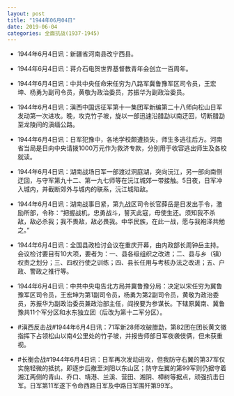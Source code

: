 ```yaml
---
layout: post
title: "1944年06月04日"
date: 2019-06-04
categories: 全面抗战(1937-1945)
---
```


<meta name="referrer" content="no-referrer" />

- 1944年6月4日讯：新疆省河南县改宁西县。 

- 1944年6月4日讯：蒋介石电贺世界基督教青年会创立一百周年。 

- 1944年6月4日讯：中共中央任命宋任穷为八路军冀鲁豫军区司令员，王宏坤、杨勇为副司令员，黄敬为政治委员，苏振华为副政治委员。 

- 1944年6月4日讯：滇西中国远征军第十一集团军新编第二十八师向松山日军发动第一次进攻。晚，攻克竹子坡，旋以一部迅速沿腊勐以南迂回，切断腊勐至龙陵间的滇缅公路。 

- 1944年6月4日讯：日军犯豫中，各地学校颇遭损失，师生多逃往后方。河南省当局是日向中央请拨1000万元作为救济专款，分别用于收容逃出师生及各校就读。 

- 1944年6月4日讯：湖南战场日军一部渡过洞庭湖，突向沅江，另一部向南侧迂回，与守军第九十二、第一九七师等在沅江城郊一带接触。5日夜，日军冲入城内，并截断郊外与城内的联系，沅江城陷敌。 

- 1944年6月4日讯：湖南战事日紧，第九战区司令长官薛岳是日发出手令，激励所部，令称：“把握战机，忠勇战斗，誓灭此寇，毋使生还。须知我不杀敌，敌必杀我；我不畏敌，敌必畏我。中华民族，在此一战，愿与我袍泽共勉之。” 

- 1944年6月4日讯：全国县政检讨会议在重庆开幕，由内政部长周钟岳主持。会议检讨要目有10大项，要者为：一、县各级组织之改进；二、县与乡（镇）权责之划分；三、四权行使之训练；四、县长任用与考核办法之改进；五、户政、警政之推行等。 

- 1944年6月4日讯：中共中央电告北方局并冀鲁豫分局：决定以宋任穷为冀鲁豫军区司令员，王宏坤为第1副司令员，杨勇为第2副司令员，黄敬为政治委员，苏振华为副政治委员兼政治部主任，阎揆要为参谋长。下辖原冀南、冀鲁豫共11个军分区和水东独立团（后改为第十二军分区）。 

- #滇西反击战#1944年6月4日讯：71军新28师攻破腊勐，第82团在团长黄文徽指挥下占领松山以南4公里处的竹子坡，并报告师部日军夜袭伎俩，但未获重视。 

- #长衡会战#1944年6月4日讯：日军再次发动进攻，但我防守右翼的第37军仅实施轻微的抵抗，即逐步后撤至浏阳以东山区；防守左翼的第99军则仍据守着湘江两侧的青山、乔口、靖港、兰溪、营田、湘阴、樟树等据点，顽强抗击日军。日军第11军遂下令命西路日军及中路日军围歼第99军。 

